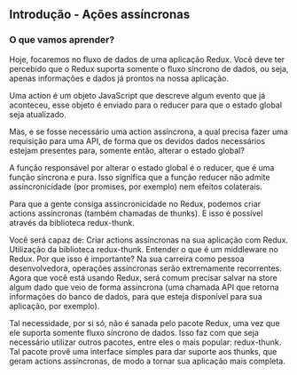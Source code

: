 ## Introdução - Ações assíncronas
### O que vamos aprender?
Hoje, focaremos no fluxo de dados de uma aplicação Redux. Você deve ter percebido que o Redux suporta somente o fluxo síncrono de dados, ou seja, apenas informações e dados já prontos na nossa aplicação.

Uma action é um objeto JavaScript que descreve algum evento que já aconteceu, esse objeto é enviado para o reducer para que o estado global seja atualizado.

Mas, e se fosse necessário uma action assíncrona, a qual precisa fazer uma requisição para uma API, de forma que os devidos dados necessários estejam presentes para, somente então, alterar o estado global?

A função responsável por alterar o estado global é o reducer, que é uma função síncrona e pura. Isso significa que a função reducer não admite assincronicidade (por promises, por exemplo) nem efeitos colaterais.

Para que a gente consiga assincronicidade no Redux, podemos criar actions assíncronas (também chamadas de thunks). E isso é possível através da biblioteca redux-thunk.

Você será capaz de:
Criar actions assíncronas na sua aplicação com Redux.
Utilização da biblioteca redux-thunk.
Entender o que é um middleware no Redux.
Por que isso é importante?
Na sua carreira como pessoa desenvolvedora, operações assíncronas serão extremamente recorrentes. Agora que você está usando Redux, será comum precisar salvar na store algum dado que veio de forma assíncrona (uma chamada API que retorna informações do banco de dados, para que esteja disponível para sua aplicação, por exemplo).

Tal necessidade, por si só, não é sanada pelo pacote Redux, uma vez que ele suporta somente fluxo síncrono de dados. Isso faz com que seja necessário utilizar outros pacotes, entre eles o mais popular: redux-thunk. Tal pacote provê uma interface simples para dar suporte aos thunks, que geram actions assíncronas, de modo a tornar sua aplicação mais completa.